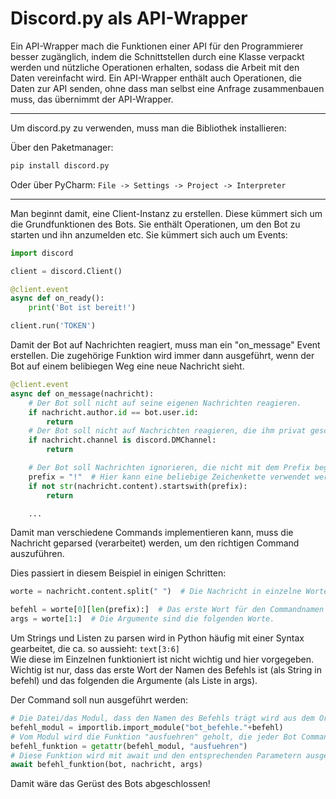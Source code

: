 # Discord.py als API-Wrapper
Ein API-Wrapper mach die Funktionen einer API für den Programmierer besser zugänglich, indem die Schnittstellen durch eine Klasse verpackt werden und nützliche Operationen erhalten, sodass die Arbeit mit den Daten vereinfacht wird.
Ein API-Wrapper enthält auch Operationen, die Daten zur API senden, ohne dass man selbst eine Anfrage zusammenbauen muss, das übernimmt der API-Wrapper.

---

Um discord.py zu verwenden, muss man die Bibliothek installieren:

Über den Paketmanager:
```bash
pip install discord.py
```

Oder über PyCharm: `File -> Settings -> Project -> Interpreter`

---

Man beginnt damit, eine Client-Instanz zu erstellen. Diese kümmert sich um die Grundfunktionen des Bots. Sie enthält Operationen, um den Bot zu starten und ihn anzumelden etc. Sie kümmert sich auch um Events:

```python
import discord

client = discord.Client()

@client.event
async def on_ready():
    print('Bot ist bereit!')

client.run('TOKEN')

```

Damit der Bot auf Nachrichten reagiert, muss man ein "on_message" Event erstellen. Die zugehörige Funktion wird immer dann ausgeführt, wenn der Bot auf einem belibiegen Weg eine neue Nachricht sieht.

```python
@client.event
async def on_message(nachricht):
    # Der Bot soll nicht auf seine eigenen Nachrichten reagieren.
    if nachricht.author.id == bot.user.id:
        return
    # Der Bot soll nicht auf Nachrichten reagieren, die ihm privat geschrieben werden.
    if nachricht.channel is discord.DMChannel:
        return

    # Der Bot soll Nachrichten ignorieren, die nicht mit dem Prefix beginnen.
    prefix = "!"  # Hier kann eine beliebige Zeichenkette verwendet werden.
    if not str(nachricht.content).startswith(prefix):
        return

    ...
```

Damit man verschiedene Commands implementieren kann, muss die Nachricht geparsed (verarbeitet) werden, um den richtigen Command auszuführen.

Dies passiert in diesem Beispiel in einigen Schritten:

```python
worte = nachricht.content.split(" ")  # Die Nachricht in einzelne Worte zerlegen.

befehl = worte[0][len(prefix):]  # Das erste Wort für den Commandnamen verwenden und den Prefix vorne entfernen.
args = worte[1:]  # Die Argumente sind die folgenden Worte.
```

Um Strings und Listen zu parsen wird in Python häufig mit einer Syntax gearbeitet, die ca. so aussieht: `text[3:6]`<br>
Wie diese im Einzelnen funktioniert ist nicht wichtig und hier vorgegeben. Wichtig ist nur, dass das erste Wort der Namen des Befehls ist (als String in befehl) und das folgenden die Argumente (als Liste in args).

Der Command soll nun ausgeführt werden:

```python
# Die Datei/das Modul, dass den Namen des Befehls trägt wird aus dem Ordner "bot_befehle" importiert.
befehl_modul = importlib.import_module("bot_befehle."+befehl)
# Vom Modul wird die Funktion "ausfuehren" geholt, die jeder Bot Command haben muss.
befehl_funktion = getattr(befehl_modul, "ausfuehren")
# Diese Funktion wird mit await und den entsprechenden Parametern ausgeführt.
await befehl_funktion(bot, nachricht, args)
```

Damit wäre das Gerüst des Bots abgeschlossen!